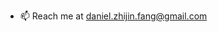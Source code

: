 - 📫 Reach me at daniel.zhijin.fang@gmail.com

<!---
danielfang001/danielfang001 is a ✨ special ✨ repository because its `README.md` (this file) appears on your GitHub profile.
You can click the Preview link to take a look at your changes.
--->
